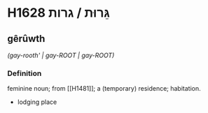 # H1628 גֵּרוּת / גרות

## gêrûwth

_(gay-rooth' | ɡay-ROOT | ɡay-ROOT)_

### Definition

feminine noun; from [[H1481]]; a (temporary) residence; habitation.

- lodging place

